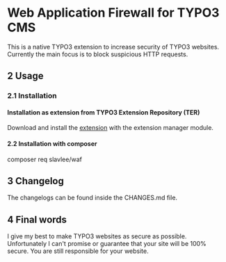 # Web Application Firewall for TYPO3 CMS
This is a native TYPO3 extension to increase security of TYPO3 websites. Currently the main focus
is to block suspicious HTTP requests.

## 2 Usage

### 2.1 Installation

#### Installation as extension from TYPO3 Extension Repository (TER)
Download and install the [extension][1] with the extension manager module.

#### 2.2 Installation with composer
composer req slavlee/waf

## 3 Changelog
The changelogs can be found inside the CHANGES.md file.

## 4 Final words
I give my best to make TYPO3 websites as secure as possible. Unfortunately I can't promise 
or guarantee that your site will be 100% secure. You are still responsible for your website.

[1]: https://extensions.typo3.org/extension/waf